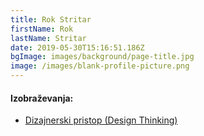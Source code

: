 ```yaml
---
title: Rok Stritar
firstName: Rok
lastName: Stritar
date: 2019-05-30T15:16:51.186Z
bgImage: images/background/page-title.jpg
image: /images/blank-profile-picture.png
---
```

#### Izobraževanja:

* [Dizajnerski pristop (Design Thinking)](/izobrazevanja/za-podjetja/dizajnerski_pristop_design_thinking/)
